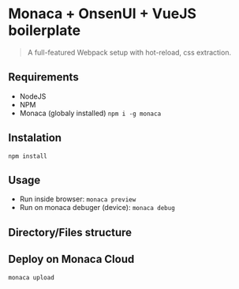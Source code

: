 # Monaca + OnsenUI + VueJS boilerplate

> A full-featured Webpack setup with hot-reload, css extraction.

## Requirements

- NodeJS
- NPM
- Monaca (globaly installed) `npm i -g monaca`

## Instalation

```
npm install
```

## Usage

- Run inside browser: `monaca preview`
- Run on monaca debuger (device): `monaca debug`

## Directory/Files structure


## Deploy on Monaca Cloud

```
monaca upload
```
